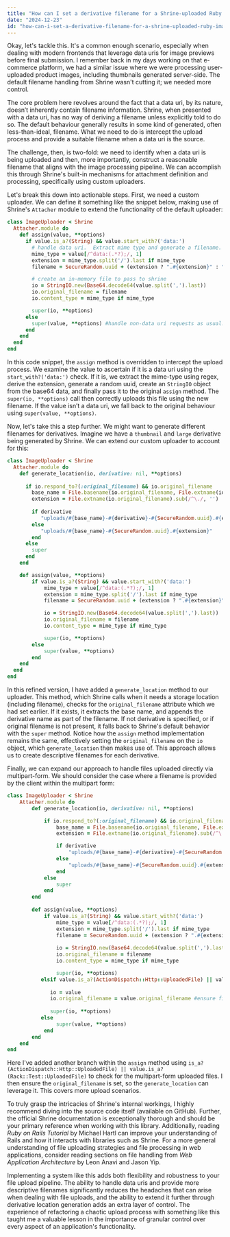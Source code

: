 ```yaml
---
title: "How can I set a derivative filename for a Shrine-uploaded Ruby image from a data URI?"
date: "2024-12-23"
id: "how-can-i-set-a-derivative-filename-for-a-shrine-uploaded-ruby-image-from-a-data-uri"
---
```


Okay, let's tackle this. It's a common enough scenario, especially when dealing with modern frontends that leverage data uris for image previews before final submission. I remember back in my days working on that e-commerce platform, we had a similar issue where we were processing user-uploaded product images, including thumbnails generated server-side. The default filename handling from Shrine wasn't cutting it; we needed more control.

The core problem here revolves around the fact that a data uri, by its nature, doesn’t inherently contain filename information. Shrine, when presented with a data uri, has no way of deriving a filename unless explicitly told to do so. The default behaviour generally results in some kind of generated, often less-than-ideal, filename. What we need to do is intercept the upload process and provide a suitable filename when a data uri is the source.

The challenge, then, is two-fold: we need to identify when a data uri is being uploaded and then, more importantly, construct a reasonable filename that aligns with the image processing pipeline. We can accomplish this through Shrine's built-in mechanisms for attachment definition and processing, specifically using custom uploaders.

Let's break this down into actionable steps. First, we need a custom uploader. We can define it something like the snippet below, making use of Shrine's `Attacher` module to extend the functionality of the default uploader:

```ruby
class ImageUploader < Shrine
  Attacher.module do
    def assign(value, **options)
      if value.is_a?(String) && value.start_with?('data:')
        # handle data uri.  Extract mime type and generate a filename.
        mime_type = value[/^data:(.*?);/, 1]
        extension = mime_type.split('/').last if mime_type
        filename = SecureRandom.uuid + (extension ? ".#{extension}" : "")

        # create an in-memory file to pass to shrine
        io = StringIO.new(Base64.decode64(value.split(',').last))
        io.original_filename = filename
        io.content_type = mime_type if mime_type

        super(io, **options)
      else
        super(value, **options) #handle non-data uri requests as usual.
      end
    end
  end
end
```
In this code snippet, the `assign` method is overridden to intercept the upload process. We examine the value to ascertain if it is a data uri using the `start_with?('data:')` check. If it is, we extract the mime-type using regex, derive the extension, generate a random uuid, create an `StringIO` object from the base64 data, and finally pass it to the original `assign` method. The `super(io, **options)` call then correctly uploads this file using the new filename. If the value isn’t a data uri, we fall back to the original behaviour using `super(value, **options)`.

Now, let's take this a step further. We might want to generate different filenames for derivatives. Imagine we have a `thumbnail` and `large` derivative being generated by Shrine. We can extend our custom uploader to account for this:

```ruby
class ImageUploader < Shrine
  Attacher.module do
    def generate_location(io, derivative: nil, **options)
     
      if io.respond_to?(:original_filename) && io.original_filename
        base_name = File.basename(io.original_filename, File.extname(io.original_filename))
        extension = File.extname(io.original_filename).sub(/^\./, '')
        
        if derivative
           "uploads/#{base_name}-#{derivative}-#{SecureRandom.uuid}.#{extension}"
        else
           "uploads/#{base_name}-#{SecureRandom.uuid}.#{extension}"
        end
      else
        super
      end
    end

    def assign(value, **options)
        if value.is_a?(String) && value.start_with?('data:')
            mime_type = value[/^data:(.*?);/, 1]
            extension = mime_type.split('/').last if mime_type
            filename = SecureRandom.uuid + (extension ? ".#{extension}" : "")

            io = StringIO.new(Base64.decode64(value.split(',').last))
            io.original_filename = filename
            io.content_type = mime_type if mime_type

            super(io, **options)
        else
            super(value, **options)
        end
    end
  end
end
```

In this refined version, I have added a `generate_location` method to our uploader. This method, which Shrine calls when it needs a storage location (including filename), checks for the `original_filename` attribute which we had set earlier. If it exists, it extracts the base name, and appends the derivative name as part of the filename. If not derivative is specified, or if original filename is not present, it falls back to Shrine's default behavior with the `super` method. Notice how the `assign` method implementation remains the same, effectively setting the `original_filename` on the `io` object, which `generate_location` then makes use of. This approach allows us to create descriptive filenames for each derivative.

Finally, we can expand our approach to handle files uploaded directly via multipart-form. We should consider the case where a filename is provided by the client within the multipart form:

```ruby
class ImageUploader < Shrine
    Attacher.module do
        def generate_location(io, derivative: nil, **options)

            if io.respond_to?(:original_filename) && io.original_filename
                base_name = File.basename(io.original_filename, File.extname(io.original_filename))
                extension = File.extname(io.original_filename).sub(/^\./, '')

                if derivative
                    "uploads/#{base_name}-#{derivative}-#{SecureRandom.uuid}.#{extension}"
                else
                    "uploads/#{base_name}-#{SecureRandom.uuid}.#{extension}"
                end
            else
                super
            end
        end
        
        def assign(value, **options)
            if value.is_a?(String) && value.start_with?('data:')
                mime_type = value[/^data:(.*?);/, 1]
                extension = mime_type.split('/').last if mime_type
                filename = SecureRandom.uuid + (extension ? ".#{extension}" : "")
    
                io = StringIO.new(Base64.decode64(value.split(',').last))
                io.original_filename = filename
                io.content_type = mime_type if mime_type

                super(io, **options)
           elsif value.is_a?(ActionDispatch::Http::UploadedFile) || value.is_a?(Rack::Test::UploadedFile)
               
              io = value
              io.original_filename = value.original_filename #ensure filename is set.
                
              super(io, **options)
           else
                super(value, **options)
            end
        end
    end
end
```
Here I've added another branch within the `assign` method using `is_a?(ActionDispatch::Http::UploadedFile) || value.is_a?(Rack::Test::UploadedFile)` to check for the multipart-form uploaded files. I then ensure the `original_filename` is set, so the `generate_location` can leverage it. This covers more upload scenarios.

To truly grasp the intricacies of Shrine's internal workings, I highly recommend diving into the source code itself (available on GitHub). Further, the official Shrine documentation is exceptionally thorough and should be your primary reference when working with this library. Additionally, reading *Ruby on Rails Tutorial* by Michael Hartl can improve your understanding of Rails and how it interacts with libraries such as Shrine. For a more general understanding of file uploading strategies and file processing in web applications, consider reading sections on file handling from *Web Application Architecture* by Leon Anavi and Jason Yip.

Implementing a system like this adds both flexibility and robustness to your file upload pipeline. The ability to handle data uris and provide more descriptive filenames significantly reduces the headaches that can arise when dealing with file uploads, and the ability to extend it further through derivative location generation adds an extra layer of control. The experience of refactoring a chaotic upload process with something like this taught me a valuable lesson in the importance of granular control over every aspect of an application's functionality.
